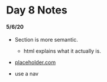# Day 8 Notes
#### 5/6/20

- Section is more semantic.
    - html explains what it actually is. 

- [placeholder.com](https://placeholder.com/)

- use a nav